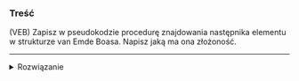 ### Treść
(VEB)
Zapisz w pseudokodzie procedurę znajdowania następnika elementu w strukturze van Emde Boasa. Napisz jaką ma ona złożoność.

------
<details><summary>Rozwiązanie</summary>
<p>
    
